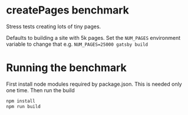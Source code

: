 # createPages benchmark

Stress tests creating lots of tiny pages.

Defaults to building a site with 5k pages. Set the `NUM_PAGES` environment variable to change that e.g. `NUM_PAGES=25000 gatsby build`

# Running the benchmark

First install node modules required by package.json. This is needed only one time. Then run the build

```bash
npm install
npm run build
```
